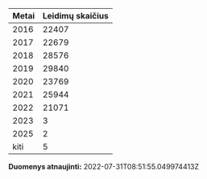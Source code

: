 | Metai | Leidimų skaičius |
|-------| ---------------- |
| 2016 | 22407 |
| 2017 | 22679 |
| 2018 | 28576 |
| 2019 | 29840 |
| 2020 | 23769 |
| 2021 | 25944 |
| 2022 | 21071 |
| 2023 | 3 |
| 2025 | 2 |
| kiti | 5 |

**Duomenys atnaujinti:** 2022-07-31T08:51:55.049974413Z